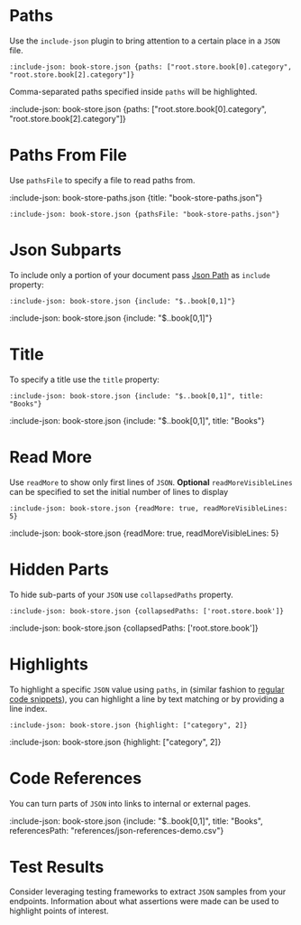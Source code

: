 # Paths

Use the `include-json` plugin to bring attention to a certain place in a `JSON` file. 

    :include-json: book-store.json {paths: ["root.store.book[0].category", "root.store.book[2].category"]}

Comma-separated paths specified inside `paths` will be highlighted.

:include-json: book-store.json {paths: ["root.store.book[0].category", "root.store.book[2].category"]}

# Paths From File

Use `pathsFile` to specify a file to read paths from.

:include-json: book-store-paths.json {title: "book-store-paths.json"} 

    :include-json: book-store.json {pathsFile: "book-store-paths.json"}

# Json Subparts

To include only a portion of your document 
pass [Json Path](https://github.com/json-path/JsonPath) as `include` property:

    :include-json: book-store.json {include: "$..book[0,1]"}

:include-json: book-store.json {include: "$..book[0,1]"}

# Title

To specify a title use the `title` property:

    :include-json: book-store.json {include: "$..book[0,1]", title: "Books"}
    
:include-json: book-store.json {include: "$..book[0,1]", title: "Books"}

# Read More

Use `readMore` to show only first lines of `JSON`. **Optional** `readMoreVisibleLines` can be specified to set 
the initial number of lines to display 

    :include-json: book-store.json {readMore: true, readMoreVisibleLines: 5}

:include-json: book-store.json {readMore: true, readMoreVisibleLines: 5}

# Hidden Parts

To hide sub-parts of your `JSON` use `collapsedPaths` property.

    :include-json: book-store.json {collapsedPaths: ['root.store.book']}
    
:include-json: book-store.json {collapsedPaths: ['root.store.book']}

# Highlights

To highlight a specific `JSON` value using `paths`, in (similar fashion to [regular code snippets](snippets/external-code-snippets#highlights)), you can highlight 
a line by text matching or by providing a line index.

    :include-json: book-store.json {highlight: ["category", 2]}
    
:include-json: book-store.json {highlight: ["category", 2]}

# Code References

You can turn parts of `JSON` into links to internal or external pages. 


:include-json: book-store.json {include: "$..book[0,1]", title: "Books", referencesPath: "references/json-references-demo.csv"}

# Test Results

Consider leveraging testing frameworks to extract `JSON` samples from your endpoints. 
Information about what assertions were made can be used to highlight points of interest.
